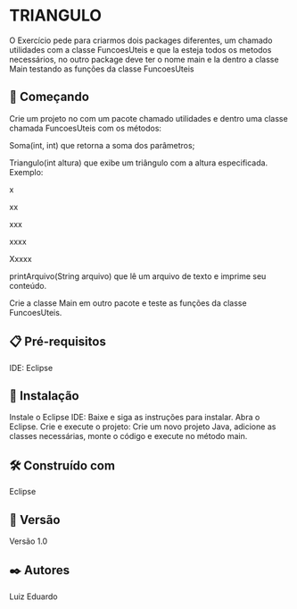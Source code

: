 # TRIANGULO

O Exercício pede para criarmos dois packages diferentes, um chamado utilidades com a classe FuncoesUteis e que la esteja todos os metodos necessários, no outro package deve ter o nome main e la dentro a classe Main testando as funções da classe FuncoesUteis

## 🚀 Começando

Crie um projeto no com um pacote chamado utilidades e dentro uma classe chamada FuncoesUteis com os métodos:

Soma(int, int) que retorna a soma dos parâmetros;

Triangulo(int altura) que exibe um triângulo com a altura especificada. Exemplo:

x

xx

xxx

xxxx

Xxxxx

printArquivo(String arquivo) que lê um arquivo de texto e imprime seu conteúdo.

Crie a classe Main em outro pacote e teste as funções da classe FuncoesUteis.

## 📋 Pré-requisitos

IDE: Eclipse

## 🔧 Instalação

Instale o Eclipse IDE:
Baixe e siga as instruções para instalar.
Abra o Eclipse.
Crie e execute o projeto:
Crie um novo projeto Java, adicione as classes necessárias, monte o código e execute no método main.

## 🛠️ Construído com

Eclipse

## 📌 Versão

Versão 1.0

## ✒️ Autores

Luiz Eduardo

